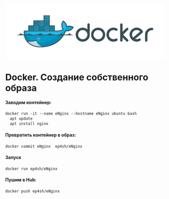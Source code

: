 ![Docker](../../img/docker.png)
# Docker. Создание собственного образа

#### Заводим контейнер:
```
docker run -it --name eNginx --hostname eNginx ubuntu bash
  apt update
  apt install nginx
 ```
 
#### Превратить контейнер в образ:
```
docker commit eNginx  ep4sh/eNginx
```

#### Запуск
```
docker run ep4sh/eNginx
```

#### Пушим в Hub:
```
docker push ep4sh/eNginx
```

